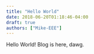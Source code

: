 ```yaml
---
title: "Hello World"
date: 2018-06-20T01:18:46-04:00
draft: true
authors: ["Mike-EEE"]
---
```


Hello World!  Blog is here, dawg.